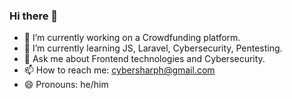 ### Hi there 👋

<!--
**Cybersharph/cybersharph** is a ✨ _special_ ✨ repository because its `README.md` (this file) appears on your GitHub profile.

Here are some ideas to get you started:

- 🔭 I’m currently working on ...
- 🌱 I’m currently learning ...
- 👯 I’m looking to collaborate on ...
- 🤔 I’m looking for help with ...
- 💬 Ask me about ...
- 📫 How to reach me: ...
- 😄 Pronouns: ...
- ⚡ Fun fact: ...
-->

- 🔭 I’m currently working on a Crowdfunding platform.
- 🌱 I’m currently learning JS, Laravel, Cybersecurity, Pentesting.
- 💬 Ask me about Frontend technologies and Cybersecurity.
- 📫 How to reach me: cybersharph@gmail.com
- 😄 Pronouns: he/him
